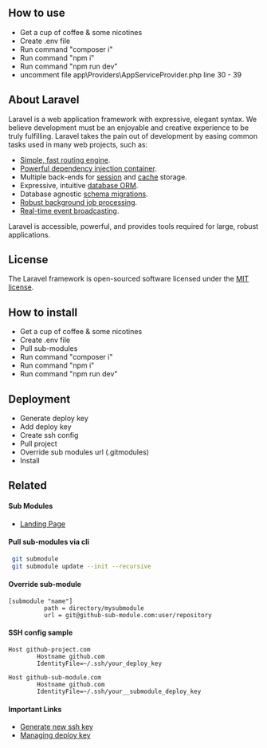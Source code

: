## How to use
- Get a cup of coffee & some nicotines
- Create .env file
- Run command "composer i"
- Run command "npm i"
- Run command "npm run dev"
- uncomment file app\Providers\AppServiceProvider.php line 30 - 39

## About Laravel

Laravel is a web application framework with expressive, elegant syntax. We believe development must be an enjoyable and creative experience to be truly fulfilling. Laravel takes the pain out of development by easing common tasks used in many web projects, such as:

- [Simple, fast routing engine](https://laravel.com/docs/routing).
- [Powerful dependency injection container](https://laravel.com/docs/container).
- Multiple back-ends for [session](https://laravel.com/docs/session) and [cache](https://laravel.com/docs/cache) storage.
- Expressive, intuitive [database ORM](https://laravel.com/docs/eloquent).
- Database agnostic [schema migrations](https://laravel.com/docs/migrations).
- [Robust background job processing](https://laravel.com/docs/queues).
- [Real-time event broadcasting](https://laravel.com/docs/broadcasting).

Laravel is accessible, powerful, and provides tools required for large, robust applications.


## License

The Laravel framework is open-sourced software licensed under the [MIT license](https://opensource.org/licenses/MIT).

## How to install
- Get a cup of coffee & some nicotines
- Create .env file
- Pull sub-modules
- Run command "composer i"
- Run command "npm i"
- Run command "npm run dev"

## Deployment
- Generate deploy key
- Add deploy key
- Create ssh config
- Pull project
- Override sub modules url (.gitmodules)
- Install

## Related
#### Sub Modules
* [Landing Page](https://github.com/KMI-UNS-2021-X-CMS/Polres-Landing_page.git)

#### Pull sub-modules via cli
```bash
 git submodule
 git submodule update --init --recursive
```

#### Override sub-module
```
[submodule "name"]
          path = directory/mysubmodule
          url = git@github-sub-module.com:user/repository
```

#### SSH config sample
```
Host github-project.com
        Hostname github.com
        IdentityFile=~/.ssh/your_deploy_key
        
Host github-sub-module.com
        Hostname github.com
        IdentityFile=~/.ssh/your__submodule_deploy_key
```

#### Important Links
* [Generate new ssh key](https://docs.github.com/en/authentication/connecting-to-github-with-ssh/generating-a-new-ssh-key-and-adding-it-to-the-ssh-agent#generating-a-new-ssh-key)
* [Managing deploy key](https://docs.github.com/en/developers/overview/managing-deploy-keys#deploy-keys)
